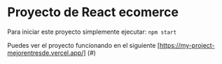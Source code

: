 # Proyecto de React ecomerce

Para iniciar este proyecto simplemente ejecutar:
`npm start`

Puedes ver el proyecto funcionando en el siguiente [https://my-project-mejorentresde.vercel.app/] (#)     